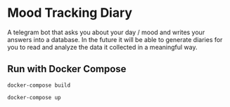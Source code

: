 # Mood Tracking Diary
A telegram bot that asks you about your day / mood and writes your answers into a database. In the future it will be able to generate diaries for you to read and analyze the data it collected in a meaningful way.

## Run with Docker Compose
```
docker-compose build

docker-compose up
```